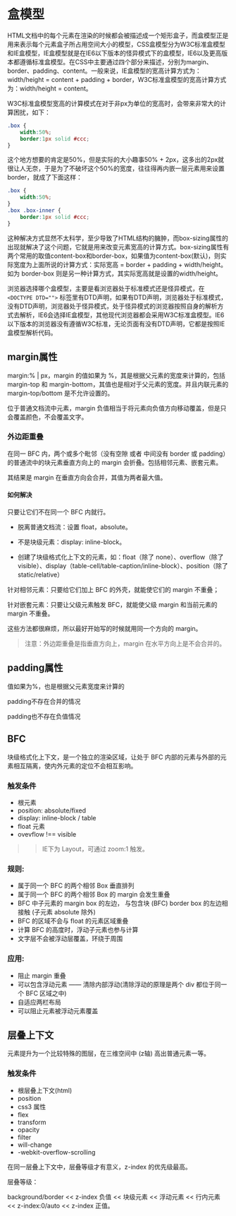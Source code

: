# 盒模型
HTML文档中的每个元素在渲染的时候都会被描述成一个矩形盒子，而盒模型正是用来表示每个元素盒子所占用空间大小的模型，CSS盒模型分为W3C标准盒模型和IE盒模型，IE盒模型就是在IE6以下版本的怪异模式下的盒模型，IE6以及更高版本都遵循标准盒模型。在CSS中主要通过四个部分来描述，分别为margin、border、padding、content。一般来说，IE盒模型的宽高计算方式为：width/height = content + padding + border，W3C标准盒模型的宽高计算方式为：width/height = content。

W3C标准盒模型宽高的计算模式在对于非px为单位的宽高时，会带来非常大的计算困扰，如下：

``` css
.box {
    width:50%;
    border:1px solid #ccc;
}
```

这个地方想要的肯定是50%，但是实际的大小趣事50% + 2px，这多出的2px就很让人无奈，于是为了不破坏这个50%的宽度，往往得再内嵌一层元素用来设置border，就成了下面这样：

``` css
.box {
    width:50%;
}
.box .box-inner {
    border:1px solid #ccc;
}
```

这种解决方式显然不太科学，至少导致了HTML结构的臃肿，而box-sizing属性的出现就解决了这个问题，它就是用来改变元素宽高的计算方式。box-sizing属性有两个常用的取值content-box和border-box，如果值为content-box(默认)，则实际宽度为上面所说的计算方式：实际宽高 = border + padding + width/height。如为 border-box 则是另一种计算方式，其实际宽高就是设置的width/height。

浏览器选择哪个盒模型，主要是看浏览器处于标准模式还是怪异模式，在 `<DOCTYPE DTD="">` 标签里有DTD声明，如果有DTD声明，浏览器处于标准模式，没有DTD声明，浏览器处于怪异模式，处于怪异模式的浏览器按照自身的解析方式去解析，IE6会选择IE盒模型，其他现代浏览器都会采用W3C标准盒模型。IE6以下版本的浏览器没有遵循W3C标准，无论页面有没有DTD声明，它都是按照IE盒模型解析代码。

## margin属性
margin:% | px，margin 的值如果为 %，其是根据父元素的宽度来计算的，包括 margin-top 和 margin-bottom，其值也是相对于父元素的宽度。并且内联元素的 margin-top/bottom 是不允许设置的。

位于普通文档流中元素，margin 负值相当于将元素向负值方向移动覆盖，但是只会覆盖颜色，不会覆盖文字。

### 外边距重叠
在同一 BFC 内，两个或多个毗邻（没有空隙 或者 中间没有 border 或 padding）的普通流中的块元素垂直方向上的 margin 会折叠。包括相邻元素、嵌套元素。

其结果是 margin 在垂直方向会合并，其值为两者最大值。

#### 如何解决
只要让它们不在同一个 BFC 内就行。

* 脱离普通文档流：设置 float，absolute。

* 不是块级元素：display: inline-block。

* 创建了块级格式化上下文的元素，如：float（除了 none）、overflow（除了 visible）、display（table-cell/table-caption/inline-block）、position（除了 static/relative） 

针对相邻元素：只要给它们加上 BFC 的外壳，就能使它们的 margin 
不重叠；

针对嵌套元素：只要让父级元素触发 BFC，就能使父级 margin 和当前元素的 margin 不重叠。

这些方法都很麻烦，所以最好开始写的时候就用同一个方向的 margin。

> 注意：外边距重叠是指垂直方向上，margin 在水平方向上是不会合并的。

## padding属性
值如果为%，也是根据父元素宽度来计算的

padding不存在合并的情况

padding也不存在负值情况

## BFC
块级格式化上下文，是一个独立的渲染区域，让处于 BFC 内部的元素与外部的元素相互隔离，使内外元素的定位不会相互影响。

### 触发条件
* 根元素
* position: absolute/fixed
* display: inline-block / table
* float 元素
* ovevflow !== visible

>> IE下为 Layout，可通过 zoom:1 触发。

### 规则:
* 属于同一个 BFC 的两个相邻 Box 垂直排列
* 属于同一个 BFC 的两个相邻 Box 的 margin 会发生重叠
* BFC 中子元素的 margin box 的左边， 与包含块 (BFC) border box 的左边相接触 (子元素 absolute 除外)
* BFC 的区域不会与 float 的元素区域重叠
* 计算 BFC 的高度时，浮动子元素也参与计算
* 文字层不会被浮动层覆盖，环绕于周围

### 应用:
* 阻止 margin 重叠
* 可以包含浮动元素 —— 清除内部浮动(清除浮动的原理是两个 div 都位于同一个 BFC 区域之中)
* 自适应两栏布局
* 可以阻止元素被浮动元素覆盖

## 层叠上下文
元素提升为一个比较特殊的图层，在三维空间中 (z轴) 高出普通元素一等。

### 触发条件
* 根层叠上下文(html)
* position
* css3 属性
* flex
* transform
* opacity
* filter
* will-change
* -webkit-overflow-scrolling

在同一层叠上下文中，层叠等级才有意义，z-index 的优先级最高。

层叠等级：

background/border << z-index 负值 << 块级元素 << 浮动元素 << 行内元素 << z-index:0/auto << z-index 正值。